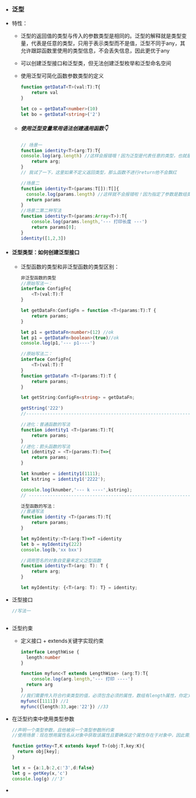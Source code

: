 - ### 泛型

- 特性：

  - 泛型的返回值的类型与传入的参数类型是相同的。泛型的解释就是类型变量，代表是任意的类型，只用于表示类型而不是值，泛型不同于any，其允许跟踪函数里使用的类型信息，不会丢失信息，因此更优于any

  - 可以创建泛型接口和泛型类，但无法创建泛型枚举和泛型命名空间

  - 使用泛型可简化函数参数类型的定义

    ```typescript
    function getDataT<T>(val:T):T{
        return val
    }
    
    let co = getDataT<number>(10)
    let bo = getDataT<string>('2')
    ```
    
    
    
  - ##### 使用泛型变量常用语法创建通用函数👇

    ```typescript
    // 场景一
    function identity<T>(arg:T):T{
    console.log(arg.length) //这样会报错哦！因为泛型是代表任意的类型，也就是说这个参数可能是布尔值，那么他就没有length啦！
    	return arg;
    }
    // 我试了一下，这里如果不定义返回类型，那么函数不进行return他不会飘红
    
    //场景二
    function identity<T>(params:T[]):T[]{
      console.log(params.length) //这样就不会报错啦！因为指定了参数是数组类型
      return params
    }
    //场景二第二种写法
    function identity<T>(params:Array<T>):T{
        console.log(params.length,'--- 打印长度 ---')
        return params[0];
    }
    identity([1,2,3])
    ```

- #### 泛型类型：如何创建泛型接口

  - 泛型函数的类型和非泛型函数的类型区别：

    ```typescript
    非泛型函数的类型
    //原始写法一：
    interface ConfigFn{
        <T>(val:T):T
    }
    
    let getDataFn:ConfigFn = function <T>(params:T):T {
        return params;
    }
    
    let p1 = getDataFn<number>(12) //ok
    let p1 = getDataFn<boolean>(true)//ok
    console.log(p1,'--- p1----')
    
    //原始写法二：
    interface ConfigFn{
        <T>(val:T):T
    }
    function getDataFn <T>(params:T):T {
        return params;
    }
    
    let getString:ConfigFn<string> = getDataFn;
    
    getString('222')
    //--------------------------------------------------------------------------------------------
    
    //进化：普通函数的写法
    function identity1 <T>(params:T):T{
        return params;
    }
    //进化：箭头函数的写法
    let identity2 = <T>(params:T):T=>{
        return params;
    }
    
    let knumber = identity1(1111);
    let kstring = identity1('2222');
    
    console.log(knumber,'--- k ----',kstring);
    // -------------------------------------------------------------------------------
    
    泛型函数的写法：
    //普通写法
    function identity <T>(params:T):T{
        return params;
    }
    
    let myIdentity:<T>(arg:T)=>T =identity
    let b = myIdentity(222)
    console.log(b,'xx bxx')
    
    //调用签名的对象自变量来定义泛型函数
    function identity<T>(arg: T): T {
        return arg;
    }
    
    let myIdentity: {<T>(arg: T): T} = identity;
    ```

    

- 泛型接口

  ```typescript
  //写法一
  
  
  
  ```

  

- 泛型约束

  - 定义接口 + extends关键字实现约束

    ```typescript
    interface LengthWise {
      length:number
    }
    
    function myfunc<T extends LengthWise> (arg:T):T{
    	console.log(arg.length,'--- 打印 ----')
      return arg
    }
    //我们需要传入符合约束类型的值，必须包含必须的属性，数组有length属性，你定义的obj里面含有length属性也是ok的！
    myfunc([1111]) //1
    myfunc({length:33,age:'22'}) //33
    
    ```

    

- 在泛型约束中使用类型参数
  
  ```typescript
  //声明一个类型参数，且他被另一个类型参数所约束
  //使用场景：现在想用属性名从对象中获取该属性且要确保这个属性存在于对象中，因此需要两个类型之间进行约束
  
  function getKey<T,K extends keyof T>(obj:T,key:K){
    return obj[key];
  }
  
  let x = {a:1,b:2,c:'3',d:false}
  let g = getKey(x,'c')
  console.log(g) //'3'
  
  ```

- 
  
  
  
  